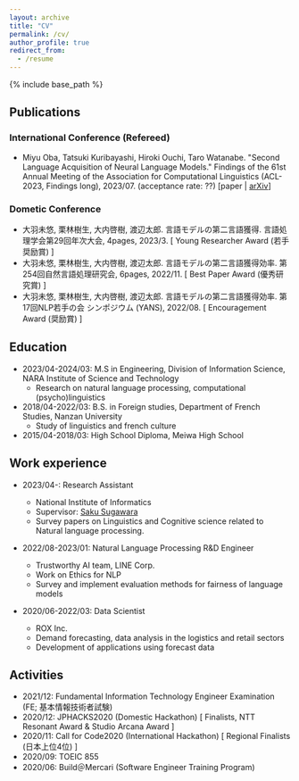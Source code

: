 ```yaml
---
layout: archive
title: "CV"
permalink: /cv/
author_profile: true
redirect_from:
  - /resume
---
```


{% include base_path %}

## Publications
### International Conference (Refereed)
* Miyu Oba, Tatsuki Kuribayashi, Hiroki Ouchi, Taro Watanabe. "Second Language Acquisition of Neural Language Models." Findings of the 61st Annual Meeting of the Association for Computational Linguistics (ACL-2023, Findings long), 2023/07. (acceptance rate: ??) \[paper \| [arXiv](https://arxiv.org/abs/2306.02920)\]

### Dometic Conference
* 大羽未悠, 栗林樹生, 大内啓樹, 渡辺太郎. 言語モデルの第二言語獲得. 言語処理学会第29回年次大会, 4pages, 2023/3. \[ Young Researcher Award (若手奨励賞) \]
* 大羽未悠, 栗林樹生, 大内啓樹, 渡辺太郎. 言語モデルの第二言語獲得効率. 第254回自然言語処理研究会, 6pages, 2022/11. \[ Best Paper Award (優秀研究賞) \]
* 大羽未悠, 栗林樹生, 大内啓樹, 渡辺太郎. 言語モデルの第二言語獲得効率. 第17回NLP若手の会 シンポジウム (YANS), 2022/08. \[ Encouragement Award (奨励賞) \]

## Education
* 2023/04-2024/03: M.S in Engineering, Division of Information Science, NARA Institute of Science and Technology
  * Research on natural language processing, computational (psycho)linguistics
* 2018/04-2022/03: B.S. in Foreign studies, Department of French Studies, Nanzan University
  * Study of linguistics and french culture
* 2015/04-2018/03: High School Diploma, Meiwa High School

## Work experience
* 2023/04-: Research Assistant
  * National Institute of Informatics
  * Supervisor: [Saku Sugawara](https://penzant.net/)
  * Survey papers on Linguistics and Cognitive science related to Natural language processing.

* 2022/08-2023/01: Natural Language Processing R&D Engineer
  * Trustworthy AI team, LINE Corp.
  * Work on Ethics for NLP
  * Survey and implement evaluation methods for fairness of language models

* 2020/06-2022/03: Data Scientist
  * ROX Inc.
  * Demand forecasting, data analysis in the logistics and retail sectors
  * Development of applications using forecast data
  
## Activities
* 2021/12: Fundamental Information Technology Engineer Examination (FE; 基本情報技術者試験)
* 2020/12: JPHACKS2020 (Domestic Hackathon) \[ Finalists, NTT Resonant Award & Studio Arcana Award \]
* 2020/11: Call for Code2020 (International Hackathon) \[ Regional Finalists (日本上位4位) \]
* 2020/09: TOEIC 855
* 2020/06: Build＠Mercari (Software Engineer Training Program)
